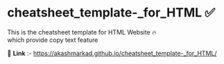 # cheatsheet_template-_for_HTML ✅

This is the cheatsheet template for HTML Website 🔥   
which provide copy text feature

🔗   **Link** :- https://akashmarkad.github.io/cheatsheet_template-_for_HTML/
